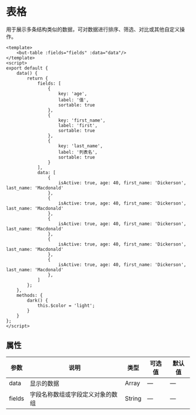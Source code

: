 # 表格
用于展示多条结构类似的数据，可对数据进行排序、筛选、对比或其他自定义操作。

```vue
<template>
	<but-table :fields="fields" :data="data"/>
</template>
<script>
export default {
	data() {
		return {
			fields: [
				{
					key: 'age',
					label: '值',
					sortable: true
				},
				{
					key: 'first_name',
					label: 'first',
					sortable: true
				},
				{
					key: 'last_name',
					label: '列表名',
					sortable: true
				}
			],
			data: [
				{
					isActive: true, age: 40, first_name: 'Dickerson', last_name: 'Macdonald'
				},
				{
					isActive: true, age: 40, first_name: 'Dickerson', last_name: 'Macdonald'
				},
				{
					isActive: true, age: 40, first_name: 'Dickerson', last_name: 'Macdonald'
				},
				{
					isActive: true, age: 40, first_name: 'Dickerson', last_name: 'Macdonald'
				},
				{
					isActive: true, age: 40, first_name: 'Dickerson', last_name: 'Macdonald'
				},
			]
		};
	},
	methods: {
		dark() {
			this.$color = 'light';
		}
	}
};
</script>
```


## 属性
| 参数      | 说明    | 类型      | 可选值       | 默认值   |
|---------- |-------- |---------- |-------------  |-------- |
| data | 显示的数据 | Array | — | — |
| fields | 字段名称数组或字段定义对象的数组 | String | — | — |